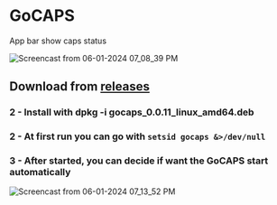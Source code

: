# GoCAPS
App bar show caps status

![Screencast from 06-01-2024 07_08_39 PM](https://github.com/geffersonFerraz/go-caps-status/assets/13826728/85477be7-0e85-4667-9516-e309029b3837)

## Download from [releases](https://github.com/geffersonFerraz/go-caps-status/releases/latest)

### 2 - Install with dpkg -i gocaps_0.0.11_linux_amd64.deb

### 2 - At first run you can go with `setsid gocaps &>/dev/null`

### 3 - After started, you can decide if want the GoCAPS start automatically
![Screencast from 06-01-2024 07_13_52 PM](https://github.com/geffersonFerraz/go-caps-status/assets/13826728/502cc3af-92ba-4cd2-807c-816100afb575)
